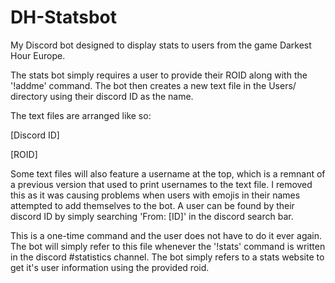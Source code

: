 # DH-Statsbot
My Discord bot designed to display stats to users from the game Darkest Hour Europe.

The stats bot simply requires a user to provide their ROID along with the '!addme' command.
The bot then creates a new text file in the Users/ directory using their discord ID as the name.

The text files are arranged like so:

[Discord ID]

[ROID]

Some text files will also feature a username at the top, which is a remnant of a previous version that used to print usernames to the text file. I removed this as it was causing problems when users with emojis in their names attempted to add themselves to the bot. A user can be found by their discord ID by simply searching 'From: [ID]' in the discord search bar.

This is a one-time command and the user does not have to do it ever again. The bot will simply refer to this file whenever the '!stats' command is written in the discord #statistics channel. The bot simply refers to a stats website to get it's user information using the provided roid.
